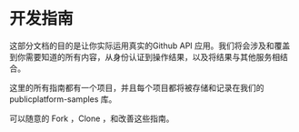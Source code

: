 # 开发指南

这部分文档的目的是让你实际运用真实的Github API 应用。我们将会涉及和覆盖到你需要知道的所有内容，从身份认证到操作结果，以及将结果与其他服务相结合。

这里的所有指南都有一个项目，并且每个项目都将被存储和记录在我们的 publicplatform-samples 库。

可以随意的 Fork ，Clone ，和改善这些指南。

